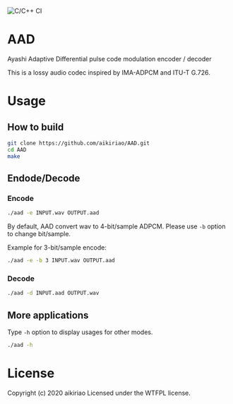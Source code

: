 ![C/C++ CI](https://github.com/aikiriao/AAD/workflows/C/C++%20CI/badge.svg?branch=master)

# AAD

Ayashi Adaptive Differential pulse code modulation encoder / decoder

This is a lossy audio codec inspired by IMA-ADPCM and ITU-T G.726.

# Usage

## How to build

```bash
git clone https://github.com/aikiriao/AAD.git
cd AAD
make
```

## Endode/Decode

### Encode

```bash
./aad -e INPUT.wav OUTPUT.aad
```

By default, AAD convert wav to 4-bit/sample ADPCM. Please use `-b` option to change bit/sample.

Example for 3-bit/sample encode:

```bash
./aad -e -b 3 INPUT.wav OUTPUT.aad
```

### Decode

```bash
./aad -d INPUT.aad OUTPUT.wav
```

## More applications

Type `-h` option to display usages for other modes.

```bash
./aad -h
```

# License

Copyright (c) 2020 aikiriao Licensed under the WTFPL license.

